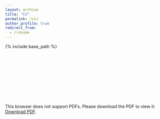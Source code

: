 ```yaml
---
layout: archive
title: "CV"
permalink: /cv/
author_profile: true
redirect_from:
  - /resume
---
```

<script src="https://www.w3counter.com/tracker.js?id=129746"></script>
{% include base_path %}

<object data="https://txiaoyi.com/files/Xiaoyi_Tian_CV_Mar2024.pdf" type="application/pdf" width="700px" height="700px">
    <embed src="https://txiaoyi.com/files/Xiaoyi_Tian_CV_Mar2024.pdf">
        <p>This browser does not support PDFs. Please download the PDF to view it: <a href="https://txiaoyi.com/files/Xiaoyi_Tian_CV_Mar2024.pdf">Download PDF</a>.</p>
    </embed>
</object>
